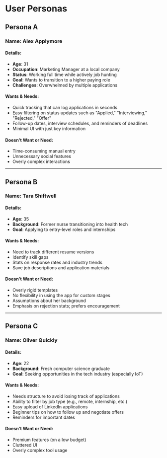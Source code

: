 # User Personas

## Persona A
### Name: Alex Applymore
#### Details:
- **Age**: 31
- **Occupation**: Marketing Manager at a local company
- **Status**: Working full time while actively job hunting
- **Goal**: Wants to transition to a higher paying role
- **Challenges**: Overwhelmed by multiple applications

#### Wants & Needs:
- Quick tracking that can log applications in seconds
- Easy filtering on status updates such as "Applied," "Interviewing," "Rejected," "Offer"
- Follow-up dates, interview schedules, and reminders of deadlines
- Minimal UI with just key information

#### Doesn't Want or Need:
- Time-consuming manual entry
- Unnecessary social features
- Overly complex interactions

---

## Persona B
### Name: Tara Shiftwell
#### Details:
- **Age**: 35
- **Background**: Former nurse transitioning into health tech
- **Goal**: Applying to entry-level roles and internships

#### Wants & Needs:
- Need to track different resume versions
- Identify skill gaps
- Stats on response rates and industry trends
- Save job descriptions and application materials

#### Doesn't Want or Need:
- Overly rigid templates
- No flexibility in using the app for custom stages
- Assumptions about her background
- Emphasis on rejection stats; prefers encouragement

---

## Persona C
### Name: Oliver Quickly
#### Details:
- **Age**: 22
- **Background**: Fresh computer science graduate
- **Goal**: Seeking opportunities in the tech industry (especially IoT)

#### Wants & Needs:
- Needs structure to avoid losing track of applications
- Ability to filter by job type (e.g., remote, internship, etc.)
- Easy upload of LinkedIn applications
- Beginner tips on how to follow up and negotiate offers
- Reminders for important dates

#### Doesn't Want or Need:
- Premium features (on a low budget)
- Cluttered UI
- Overly complex tool usage
